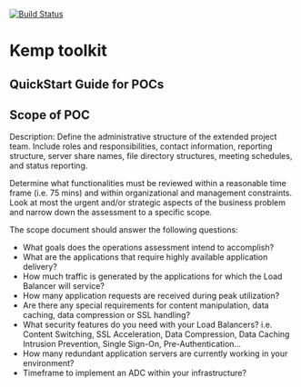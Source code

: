 [![Build Status](https://dev.azure.com/wikiazure/kemp%20toolkit/_apis/build/status/kemp%20toolkit?branchName=master)](https://dev.azure.com/wikiazure/kemp%20toolkit/_build/latest?definitionId=23&branchName=master)
# Kemp toolkit

## QuickStart Guide for POCs


## Scope of POC

Description: Define the administrative structure of the extended project team. Include roles and responsibilities, contact information, reporting structure, server share names, file directory structures, meeting schedules, and status reporting.

Determine what functionalities must be reviewed within a reasonable time frame (i.e. 75 mins) and within organizational and management constraints. Look at most the urgent and/or strategic aspects of the business problem and narrow down the assessment to a specific scope.

The scope document should answer the following questions:
- What goals does the operations assessment intend to accomplish?
- What are the applications that require highly available application delivery?
- How much traffic is generated by the applications for which the Load Balancer will service?
- How many application requests are received during peak utilization?
- Are there any special requirements for content manipulation, data caching, data compression or SSL handling?
- What security features do you need with your Load Balancers? i.e. Content Switching, SSL Acceleration, Data Compression, Data Caching Intrusion Prevention, Single Sign-On, Pre-Authentication...
- How many redundant application servers are currently working in your environment?
- Timeframe to implement an ADC within your infrastructure?
